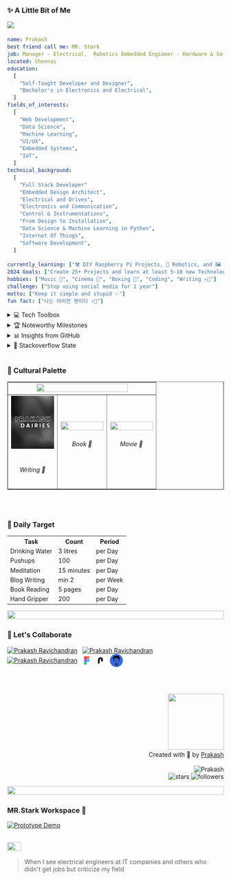<h3>✨ A Little Bit of Me</h3>

<img src="https://img.shields.io/static/v1?label=Hello&message=JARVIS&color=green?style=plastic&logo=appveyor" />

```yaml
name: Prakash
best friend call me: MR. Stark
job: Manager - Electrical,  Robotics Embedded Engineer - Hardware & Software
located: Chennai
education:
  [
    "Self-Taught Developer and Designer",
    "Bachelor's in Electronics and Electrical",
  ]
fields_of_interests:
  [
    "Web Development",
    "Data Science",
    "Machine Learning",
    "UI/UX",
    "Embedded Systems",
    "IoT",
  ]
technical_background:
  [
    "Full Stack Developer"
    "Embedded Design Architect",
    "Electrical and Drives",
    "Electronics and Communication",
    "Control & Instrumentations",
    "From Design to Installation",
    "Data Science & Machine Learning in Python",
    "Internet Of Things",
    "Software Development",
  ]
  
currently_learning: ["🛠 DIY Raspberry Pi Projects, 🤖 Robotics, and 🖼️ Computer Vision"]
2024 Goals: ["Create 25+ Projects and learn at least 5-10 new Technologies."]
hobbies: ["Music 🎵", "Cinema 🎥", "Boxing 🥊", "Coding", "Writing ✍🏼"]
challenge: ["Stop using social media for 1 year"]
motto: ["Keep it simple and stupid ✨"]
fun fact: ["나는 아이언 맨이다 ✌🏼"]
```


<details>
<summary>💻 Tech Toolbox </summary>
<p align="center"><img src="https://techstack-generator.vercel.app/js-icon.svg" alt="icon" width="150" height="150" /></p>

<h4>Frontend</h4>
<p align="left">
    <img src="https://skillicons.dev/icons?i=react,vite,ts,js,react,nextjs,redux,tailwind,svelte,md" />
  </a>
</p>

<h4>Backend</h4>
<p align="left">
    <img src="https://skillicons.dev/icons?i=nodejs,py," />
  </a>
</p>

<h4>Embedded Systems</h4>
<p align="left">
    <img src="https://skillicons.dev/icons?i=c,cpp,arduino,raspberrypi" />
  </a>
</p>

<h4>3D Modeling</h4>
<p align="left">
    <img src="./logo/solidworks.svg" width="60px" height="60px"/>
  </a>
</p>

<h4>Database</h4>
<p align="left">
    <img src="https://skillicons.dev/icons?i=mongodb,mysql" />
  </a>
</p>

<h4>Cloud Servers</h4>
<p align="left">
    <img src="https://skillicons.dev/icons?i=azure,aws,firebase,netlify,vercel" />
  </a>
</p>

<h4>Tools</h4>
<p align="left">
    <img src="https://skillicons.dev/icons?i=matlab,git,github,figma,idea,visualstudio,vscode" />
  </a>
</p>
</details>


<details>
<summary>🏆 Noteworthy Milestones</summary>

<p align="center">
<img src="https://media.tenor.com/0ENB5HuTH0gAAAAi/trophy-beker.gif"  width="100px" height="100px"></p>
  
<div align="center">
<img src="https://github-profile-trophy.vercel.app/?username=PrakasRavichandran&theme=juicyfresh&no-bg=true&no-frame=true&row=1&column=4&title=MultiLanguage,Commits,PullRequest,Reviews">
 </div>

<div align="center">
<img src="https://github-profile-trophy.vercel.app/?username=PrakasRavichandran&theme=juicyfresh&no-bg=true&no-frame=true&row=1&column=4&title=Repositories,Organizations,Stars,Followers">
 </div>
 </details>


<details>
<summary>📊 Insights from GitHub </summary>

<p align="center">
  <img height="50%" width="auto" src ="https://github-readme-stats.vercel.app/api?username=PrakasRavichandran&rank_icon=github&show_icons=true&count_private=true&theme=darcula&hide_border=true&bg_color=00000000">
  <img height="50%" width="auto" src ="https://github-readme-stats.vercel.app/api/top-langs/?username=PrakasRavichandran&layout=compact&hide_border=true&theme=darcula&bg_color=00000000&hide=html&langs_count=8">
  <img src ="https://github-readme-streak-stats.herokuapp.com?user=PrakasRavichandran&theme=darcula&hide_border=true&background=FFFFFF00">

![PrakasRavichandran's Graph](https://github-readme-activity-graph.vercel.app/graph?username=PrakasRavichandran&custom_title=Prakash's%20GitHub%20Activity%20Graph&hide_border=true&bg_color=0D1117&color=BA5F17&line=BA5F17&point=BA5F17&area_color=FFFFFF&title_color=FFFFFF&area=true)
  
</p>

</details>


<details>
<summary>🐾 Stackoverflow State</summary>
<p  align="center">
  <img src="https://github-stackoverflow-readme.vercel.app/?userId=23835004">
</p>
</details><br>


<h3>🌈 Cultural Palette</h3>

<table border=1 border-radius: 10px;">
    <tr>
      <td colspan=3 align="center">
        <div>
          <img src="https://spotify-github-profile.vercel.app/api/view.svg?uid=31tjfsz43ir3hjz5gxrcsw7wiaxy&cover_image=true&theme=novatorem&show_offline=false&background_color=121212&interchange=true&bar_color=53b14f&bar_color_cover=true" width="80%" height="25%" />
       </div>
      </td>
    </tr>
    <tr>
      <td  align="center"padding-top:500;">
         <img src="./logo/bloggy.png" alt="friends of feelings book" width="100" height="50%"><br><br>
            <h6 align="center">Writing 📝</h6>
      </td>
      <td  align="center"padding-top:500;">
         <img src="https://m.media-amazon.com/images/I/51IpOCgYwQL._SY445_SX342_.jpg" width="100" height="30%" />
         <h6 align="center">Book 📕</h6>
      </td>
      <td  align="center"padding-top:500;">
         <img src="https://image.tmdb.org/t/p/w342/4mwnjii4zreLDTYIDM2OxcuQUTu.jpg" width="100" height="30%" />
       <h6 align="center">Movie 🍿</h6>
      </td>
    </tr>
  </table>
<br><br>

<h3>🎯 Daily Target</h3>

<table>
        <tr>
          <th>Task</th>
          <th>Count</th>
          <th>Period</th>
        </tr>
        <tr>
          <td>Drinking Water</td>
          <td>3 litres</td>
          <td>per Day</td>
        </tr>
        <tr>
          <td>Pushups</td>
          <td>100</td>
          <td>per Day</td>
        </tr>
        <tr>
          <td>Meditation</td>
          <td>15 minutes</td>
          <td>per Day</td>
        </tr>
        <tr>
          <td>Blog Writing</td>
          <td>min 2</td>
          <td>per Week</td>
        </tr>
        <tr>
          <td>Book Reading</td>
          <td>5 pages</td>
          <td>per Day</td>
        </tr>
       <tr>
          <td>Hand Gripper</td>
          <td>200</td>
          <td>per Day</td>
        </tr>
</table>

<img src="https://user-images.githubusercontent.com/74038190/212284100-561aa473-3905-4a80-b561-0d28506553ee.gif" height="10%" width="100%">


<h3>🤝 Let's Collaborate</h3>
<p align="left">
<a href="https://linkedin.com/in/prakashravichandran10" target="blank"><img align="center" src="https://raw.githubusercontent.com/maurodesouza/profile-readme-generator/master/src/assets/icons/social/linkedin/default.svg" alt="Prakash Ravichandran" height="20" width="20" /></a>&nbsp;&nbsp;
<a href="https://www.instagram.com/prakashravichandrann/" target="blank"><img align="center" src="https://raw.githubusercontent.com/rahuldkjain/github-profile-readme-generator/master/src/images/icons/Social/instagram.svg" alt="Prakash Ravichandran" height="20" width="20" /></a>&nbsp;&nbsp;
<a href="https://twitter.com/Prakash_r10" target="blank"><img align="center" src="https://uxwing.com/wp-content/themes/uxwing/download/brands-and-social-media/x-social-media-logo-icon.png" alt="Prakash Ravichandran" height="30" width="30" /></a>&nbsp;&nbsp;
<a href="https://www.figma.com/@prakash_ui" target="blank"><img align="center" src="./logo/fig.svg" alt="Prakash Ravichandran" height="20" width="20" /></a>&nbsp;&nbsp;
<a href="https://prakashdairies.netlify.app/" target="blank"><img align="center" src="./logo/blog.svg" alt="Prakash Ravichandran" height="20" width="20" /></a>&nbsp;&nbsp;
<a href="https://prakashravichandrann.vercel.app/" target="blank"><img align="center" src="./logo/logo-full.png" alt="Prakash Ravichandran" height="30" width="30" /></a>&nbsp;&nbsp;
</p>
<br><br>

<p align="right">
<img src="https://img.wattpad.com/79d6df258b4fc37f6b8273068e7e9a1644851d83/68747470733a2f2f73332e616d617a6f6e6177732e636f6d2f776174747061642d6d656469612d736572766963652f53746f7279496d6167652f776a696a696353386c65325553513d3d2d3536323033393731302e313532356339636233353463303839353630303637393232373136342e676966" width="130px" height="130px"><br> Created with 🧡 by <a href="https://prakashravichandrann.vercel.app/">Prakash</a><br><br><img src="https://komarev.com/ghpvc/?username=PrakasRavichandran&label=Profile%20views&color=0e75b6&style=flat" alt="Prakash"/><br><img src="https://img.shields.io/github/stars/PrakasRavichandran?label=Stars" alt="stars">  <img alt="followers" src="https://img.shields.io/github/followers/PrakasRavichandran?label=Followers&style=social"> </p>

<img src="https://user-images.githubusercontent.com/74038190/212284100-561aa473-3905-4a80-b561-0d28506553ee.gif" height="10%" width="100%">


<h3>MR.Stark Workspace 🔬</h3>


[![Prototype Demo](https://img.shields.io/badge/Video-Click%20to%20Watch-red)](https://vimeo.com/video/931948800)

<br>

<img src="https://miro.medium.com/v2/resize:fit:960/1*GSjlCGASc1BhL15fZLXe4w.gif" width="25%" height="25%">

> When I see electrical engineers at IT companies and others who didn't get jobs but criticize my field

